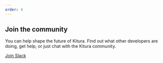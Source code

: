 ```yaml
---
order: 4
---
```


## Join the community

You can help shape the future of Kitura. Find out what other developers are doing, get help, or just chat with the Kitura community.

[Join Slack](http://swift-at-ibm-slack.mybluemix.net/)

